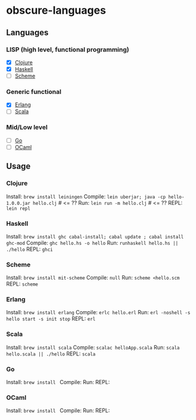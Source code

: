 # obscure-languages

## Languages

### LISP (high level, functional programming)
- [x] [Clojure](http://clojure.org/)
- [x] [Haskell](https://www.haskell.org/)
- [ ] [Scheme](http://www.schemers.org/)

### Generic functional
- [x] [Erlang](https://www.erlang.org/)
- [ ] [Scala](http://www.scala-lang.org/)

### Mid/Low level
- [ ] [Go](https://golang.org/)
- [ ] [OCaml](https://ocaml.org/)

## Usage

### Clojure
Install: `brew install leiningen`
Compile: `lein uberjar; java -cp hello-1.0.0.jar hello.clj` # <= ??
Run: `lein run -m hello.clj` # <= ??
REPL: `lein repl`

### Haskell
Install: `brew install ghc cabal-install; cabal update ; cabal install ghc-mod`
Compile: `ghc hello.hs -o hello`
Run: `runhaskell hello.hs || ./hello`
REPL: `ghci`

### Scheme
Install: `brew install mit-scheme`
Compile: `null`
Run: `scheme <hello.scm`
REPL: `scheme`

### Erlang
Install: `brew install erlang`
Compile: `erlc hello.erl`
Run: `erl -noshell -s hello start -s init stop`
REPL: `erl`

### Scala
Install: `brew install scala`
Compile: `scalac helloApp.scala`
Run: `scala hello.scala || ./hello`
REPL: `scala`

### Go
Install: `brew install `
Compile: 
Run: 
REPL: 

### OCaml
Install: `brew install `
Compile: 
Run: 
REPL: 
